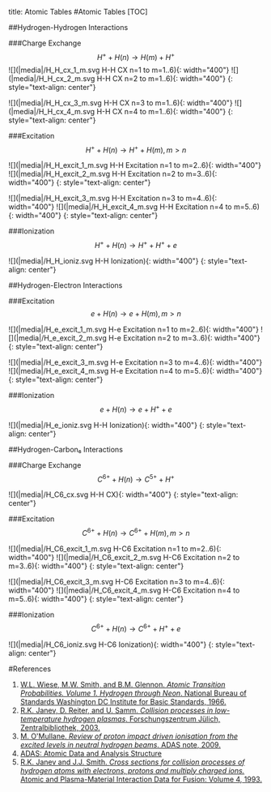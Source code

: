 title: Atomic Tables
#Atomic Tables
[TOC]

##Hydrogen-Hydrogen Interactions

###Charge Exchange
$$H^+ + H(n) \rightarrow H(m) + H^+$$
![](|media|/H_H_cx_1_m.svg H-H CX n=1 to m=1..6){: width="400"} ![](|media|/H_H_cx_2_m.svg H-H CX n=2 to m=1..6){: width="400"}
{: style="text-align: center"}

![](|media|/H_H_cx_3_m.svg H-H CX n=3 to m=1..6){: width="400"} ![](|media|/H_H_cx_4_m.svg H-H CX n=4 to m=1..6){: width="400"}
{: style="text-align: center"}

###Excitation
$$H^+ + H(n) \rightarrow H^+ + H(m), \, m \gt n$$

![](|media|/H_H_excit_1_m.svg H-H Excitation n=1 to m=2..6){: width="400"} ![](|media|/H_H_excit_2_m.svg H-H Excitation n=2 to m=3..6){: width="400"}
{: style="text-align: center"}

![](|media|/H_H_excit_3_m.svg H-H Excitation n=3 to m=4..6){: width="400"} ![](|media|/H_H_excit_4_m.svg H-H Excitation n=4 to m=5..6){: width="400"}
{: style="text-align: center"}

###Ionization
$$H^+ + H(n) \rightarrow H^+ + H^+ + e$$

![](|media|/H_H_ioniz.svg H-H Ionization){: width="400"}
{: style="text-align: center"}

##Hydrogen-Electron Interactions

###Excitation
$$e + H(n) \rightarrow e + H(m),\, m \gt n$$

![](|media|/H_e_excit_1_m.svg H-e Excitation n=1 to m=2..6){: width="400"} ![](|media|/H_e_excit_2_m.svg H-e Excitation n=2 to m=3..6){: width="400"}
{: style="text-align: center"}

![](|media|/H_e_excit_3_m.svg H-e Excitation n=3 to m=4..6){: width="400"} ![](|media|/H_e_excit_4_m.svg H-e Excitation n=4 to m=5..6){: width="400"}
{: style="text-align: center"}

###Ionization
$$e + H(n) \rightarrow e + H^+ + e$$

![](|media|/H_e_ioniz.svg H-H Ionization){: width="400"}
{: style="text-align: center"}

##Hydrogen-Carbon₆ Interactions

###Charge Exchange
$$C^{6+} + H(n) \rightarrow C^{5+} + H^+$$

![](|media|/H_C6_cx.svg H-H CX){: width="400"}
{: style="text-align: center"}

###Excitation
$$C^{6+} + H(n) \rightarrow C^{6+} + H(m), \, m \gt n$$

![](|media|/H_C6_excit_1_m.svg H-C6 Excitation n=1 to m=2..6){: width="400"} ![](|media|/H_C6_excit_2_m.svg H-C6 Excitation n=2 to m=3..6){: width="400"}
{: style="text-align: center"}

![](|media|/H_C6_excit_3_m.svg H-C6 Excitation n=3 to m=4..6){: width="400"} ![](|media|/H_C6_excit_4_m.svg H-C6 Excitation n=4 to m=5..6){: width="400"}
{: style="text-align: center"}

###Ionization
$$C^{6+} + H(n) \rightarrow C^{6+} + H^+ + e$$

![](|media|/H_C6_ioniz.svg H-C6 Ionization){: width="400"}
{: style="text-align: center"}

#References
1. [W.L. Wiese, M.W. Smith, and B.M. Glennon. *Atomic Transition Probabilities. Volume 1. Hydrogen through Neon*.
National Bureau of Standards Washington DC Institute for Basic Standards, 1966.](http://www.dtic.mil/dtic/tr/fulltext/u2/634145.pdf)
2. [R.K. Janev, D. Reiter, and  U. Samm. *Collision processes in low-temperature hydrogen plasmas*. 
Forschungszentrum Jülich, Zentralbibliothek, 2003.](http://www.eirene.de/report_4105.pdf)
3. [M. O'Mullane. *Review of proton impact driven ionisation from the excited levels in neutral hydrogen beams*. 
ADAS note, 2009.](http://www.adas.ac.uk/notes/adas_c09-01.pdf)
4. [ADAS: Atomic Data and Analysis Structure](http://www.adas.ac.uk/)
5. [R.K. Janev and J.J. Smith. *Cross sections for collision processes of hydrogen atoms 
with electrons, protons and multiply charged ions.* Atomic and Plasma-Material Interaction Data for Fusion:
Volume 4, 1993.](http://www-pub.iaea.org/books/IAEABooks/1839/Atomic-and-Plasma-Material-Interaction-Data-for-Fusion) 
